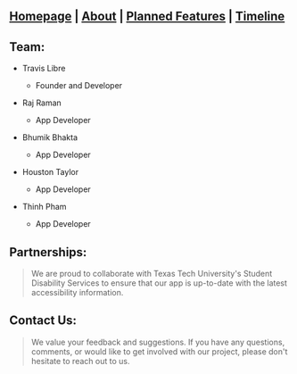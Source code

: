 ## [Homepage](index.md) | [About](about.md) | [Planned Features](features.md) | [Timeline](timeline.md)



## Team:

- Travis Libre
  - Founder and Developer

- Raj Raman
  - App Developer

- Bhumik Bhakta
  - App Developer

- Houston Taylor
  - App Developer

- Thinh Pham
  - App Developer

## Partnerships:
> We are proud to collaborate with Texas Tech University's Student Disability Services to ensure that our app is up-to-date with the latest accessibility information. 

## Contact Us:
> We value your feedback and suggestions. If you have any questions, comments, or would like to get involved with our project, please don't hesitate to reach out to us.
